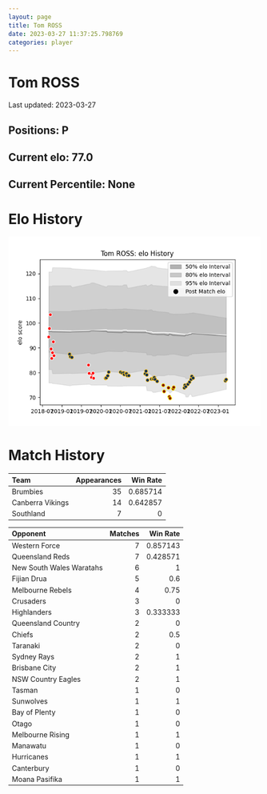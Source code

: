 ```yaml
---  
layout: page  
title: Tom ROSS  
date: 2023-03-27 11:37:25.798769  
categories: player  
---
```

# Tom ROSS


Last updated: 2023-03-27
## Positions: P

## Current elo: 77.0

## Current Percentile: None

# Elo History


![elo history](history_TomROSS.png)
# Match History


| Team             |   Appearances |   Win Rate |
|:-----------------|--------------:|-----------:|
| Brumbies         |            35 |   0.685714 |
| Canberra Vikings |            14 |   0.642857 |
| Southland        |             7 |   0        |

| Opponent                 |   Matches |   Win Rate |
|:-------------------------|----------:|-----------:|
| Western Force            |         7 |   0.857143 |
| Queensland Reds          |         7 |   0.428571 |
| New South Wales Waratahs |         6 |   1        |
| Fijian Drua              |         5 |   0.6      |
| Melbourne Rebels         |         4 |   0.75     |
| Crusaders                |         3 |   0        |
| Highlanders              |         3 |   0.333333 |
| Queensland Country       |         2 |   0        |
| Chiefs                   |         2 |   0.5      |
| Taranaki                 |         2 |   0        |
| Sydney Rays              |         2 |   1        |
| Brisbane City            |         2 |   1        |
| NSW Country Eagles       |         2 |   1        |
| Tasman                   |         1 |   0        |
| Sunwolves                |         1 |   1        |
| Bay of Plenty            |         1 |   0        |
| Otago                    |         1 |   0        |
| Melbourne Rising         |         1 |   1        |
| Manawatu                 |         1 |   0        |
| Hurricanes               |         1 |   1        |
| Canterbury               |         1 |   0        |
| Moana Pasifika           |         1 |   1        |